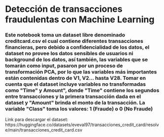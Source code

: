 <h1>Detección de transacciones fraudulentas con Machine Learning</h1>


<h3>Este notebook toma un dataset libre denominado creditcard.csv el cual contiene diferentes transacciones financieras, pero debido a confidencialidad de los datos, el dataset no provee los datos sensibles de usuarios ni background de los datos, así también, las variables que se tomarán como input, pasaron por un proceso de transformación PCA, por lo que las variables más importantes están contenidas dentro de V1, V2... hasta V28. Tomar en cuenta que el dataset incluye variables no transformadas como "Time" y Amount", donde "Time" contiene los segundos entre transacciones y la primera transacción dada en el dataset y "Amount" brinda el monto de la transacción. La variable "Class" toma los valores: 1 (Fraude) o 0 (No Fraude)</h3>

<p>Link para descargar el dataset: https://huggingface.co/datasets/eveval97/transacciones_credit_card/resolve/main/transacciones_credit_card.csv</p>
